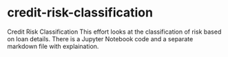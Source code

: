 # credit-risk-classification
Credit Risk Classification
This effort looks at the classification of risk based on loan details. There is a Jupyter Notebook code and a separate markdown file with explaination.
